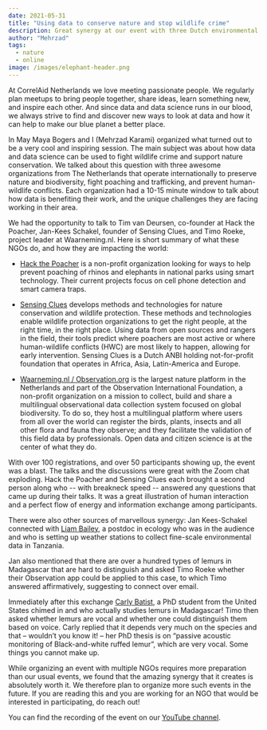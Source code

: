 ```yaml
---
date: 2021-05-31
title: "Using data to conserve nature and stop wildlife crime"
description: Great synergy at our event with three Dutch environmental NGOs"
author: "Mehrzad"
tags: 
  - nature
  - online
image: /images/elephant-header.png
---
```

  
At CorrelAid Netherlands we love meeting passionate people. We regularly plan meetups to bring people together, share ideas, learn something new, and inspire each other. And since data and data science runs in our blood, we always strive to find and discover new ways to look at data and how it can help to make our blue planet a better place.
  
In May Maya Bogers and I (Mehrzad Karami) organized what turned out to be a very cool and inspiring session. The main subject was about how data and data science can be used to fight wildlife crime and support nature conservation. We talked about this question with three awesome organizations from The Netherlands that operate internationally to preserve nature and biodiversity, fight poaching and trafficking, and prevent human-wildlife conflicts. Each organization had a 10-15 minute window to talk about how data is benefiting their work, and the unique challenges they are facing working in their area.

We had the opportunity to talk to Tim van Deursen, co-founder at Hack the Poacher, Jan-Kees Schakel, founder of  Sensing Clues, and Timo Roeke, project leader at Waarneming.nl. Here is short summary of what these NGOs do, and how they are impacting the world:

- [Hack the Poacher](https://www.hackthepoacher.com/) is a non-profit organization looking for ways to help prevent poaching of rhinos and elephants in national parks using smart technology. Their current projects focus on cell phone detection and smart camera traps.

- [Sensing Clues](https://sensingclues.org/) develops methods and technologies for nature conservation and wildlife protection. These methods and technologies enable wildlife protection organizations to get the right people, at the right time, in the right place. Using data from open sources and rangers in the field, their tools predict where poachers are most active or where human-wildlife conflicts (HWC) are most likely to happen, allowing for early intervention. Sensing Clues is a Dutch ANBI holding not-for-profit foundation that operates in Africa, Asia, Latin-America and Europe.

- [Waarneming.nl / Observation.org](https://waarneming.nl/) is the largest nature platform in the Netherlands and part of the Observation International Foundation, a non-profit organization on a mission to collect, build and share a multilingual observational data collection system focused on global biodiversity. To do so, they host a multilingual platform where users from all over the world can register the birds, plants, insects and all other flora and fauna they observe; and they facilitate the validation of this field data by professionals. Open data and citizen science is at the center of what they do.

With over 100 registrations, and over 50 participants showing up, the event was a blast. The talks and the discussions were great with the Zoom chat exploding. Hack the Poacher and Sensing Clues each brought a second person along who -- with breakneck speed -- answered any questions that came up during their talks. It was a great illustration of human interaction and a perfect flow of energy and information exchange among participants.

There were also other sources of marvellous synergy: Jan Kees-Schakel connected with [Liam Bailey](https://www.liamdbailey.com/), a postdoc in ecology who was in the audience and who is setting up weather stations to collect fine-scale environmental data in Tanzania.

Jan also mentioned that there are over a hundred types of lemurs in Madagascar that are hard to distinguish and asked Timo Roeke whether their Observation app could be applied to this case, to which Timo answered affirmatively, suggesting to connect over email.

Immediately after this exchange [Carly Batist](https://twitter.com/carly_batist), a PhD student from the United States chimed in and who actually studies lemurs in Madagascar! Timo then asked whether lemurs are vocal and whether one could distinguish them based on voice. Carly replied that it depends very much on the species and that – wouldn’t you know it! – her PhD thesis is on “passive acoustic monitoring of Black-and-white ruffed lemur”, which are very vocal. Some things you cannot make up.

While organizing an event with multiple NGOs requires more preparation than our usual events, we found that the amazing synergy that it creates is absolutely worth it. We therefore plan to organize more such events in the future. If you are reading this and you are working for an NGO that would be interested in participating, do reach out!

You can find the recording of the event on our [YouTube channel](https://www.youtube.com/watch?v=S8a0g1AZPak).
